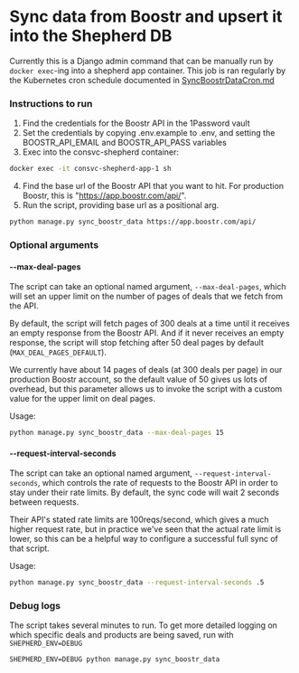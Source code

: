 # Sync data from Boostr and upsert it into the Shepherd DB

Currently this is a Django admin command that can be manually run by `docker exec`-ing into a shepherd app container. This job is ran regularly by the Kubernetes cron schedule documented in [SyncBoostrDataCron.md](syncBoostrDataCron.md)

### Instructions to run

1. Find the credentials for the Boostr API in the 1Password vault
2. Set the credentials by copying .env.example to .env, and setting the BOOSTR_API_EMAIL and BOOSTR_API_PASS variables
3. Exec into the consvc-shepherd container:

```sh
docker exec -it consvc-shepherd-app-1 sh
```
4. Find the base url of the Boostr API that you want to hit. For production Boostr, this is "https://app.boostr.com/api/".
5. Run the script, providing base url as a positional arg.
```sh
python manage.py sync_boostr_data https://app.boostr.com/api/
```

### Optional arguments

#### --max-deal-pages
The script can take an optional named argument, `--max-deal-pages`, which will
set an upper limit on the number of pages of deals that we fetch from the API.

By default, the script will fetch pages of 300 deals at a time until it
receives an empty response from the Boostr API. And if it never receives an
empty response, the script will stop fetching after 50 deal pages by default
(`MAX_DEAL_PAGES_DEFAULT`).

We currently have about 14 pages of deals (at 300 deals per page) in our
production Boostr account, so the default value of 50 gives us lots of overhead,
but this parameter allows us to invoke the script with a custom value for the
upper limit on deal pages.

Usage:
```sh
python manage.py sync_boostr_data --max-deal-pages 15
```

#### --request-interval-seconds
The script can take an optional named argument, `--request-interval-seconds`, which
controls the rate of requests to the Boostr API in order to stay under their rate limits.
By default, the sync code will wait 2 seconds between requests.

Their API's stated rate limits are 100reqs/second, which gives a much higher request rate,
but in practice we've seen that the actual rate limit is lower, so this can be a helpful way
to configure a successful full sync of that script.

Usage:
```sh
python manage.py sync_boostr_data --request-interval-seconds .5
```

### Debug logs

The script takes several minutes to run. To get more detailed logging on which
specific deals and products are being saved, run with `SHEPHERD_ENV=DEBUG`

```shell
SHEPHERD_ENV=DEBUG python manage.py sync_boostr_data
```
